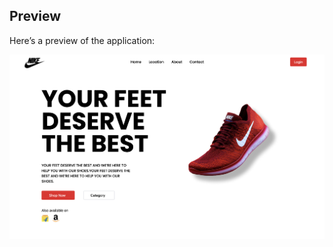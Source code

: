## Preview

Here’s a preview of the application:

![Preview of the application](./public/Preview.png)
